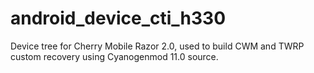 # android_device_cti_h330
Device tree for Cherry Mobile Razor 2.0, used to build CWM and TWRP custom recovery using Cyanogenmod 11.0 source.
